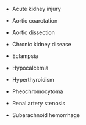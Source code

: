 - Acute kidney injury

- Aortic coarctation

- Aortic dissection

- Chronic kidney disease

- Eclampsia

- Hypocalcemia

- Hyperthyroidism

- Pheochromocytoma

- Renal artery stenosis

- Subarachnoid hemorrhage